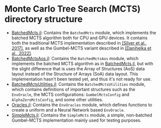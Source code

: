 # Monte Carlo Tree Search (MCTS) directory structure

- [BatchedMcts.jl](BatchedMcts.jl): Contains the `BatchedMcts` module, which implements the
    batched MCTS algorithm both for CPU and GPU devices. It contains both the traditional
    MCTS implementation described in
    [[Silver et al., 2017]](https://www.nature.com/articles/nature24270), as well as the
    Gumbel-MCTS variant described in
    [[Danihelka et al., 2022]](https://openreview.net/pdf?id=bERaNdoegnO).
- [BatchedMctsAos.jl](BatchedMctsAos.jl): Contains the `BatchedMctsAos` module, which implements
    the batched MCTS algorithm as in [BatchedMcts.jl](BatchedMcts.jl), but with the slight
    difference that is uses the Array of Structures (AoS) data layout instead of the Structure
    of Arrays (SoA) data layout. This implementation hasn't been tested yet, and thus it's not
    ready for use.
- [BatchedMctsUtilities.jl](BatchedMctsUtilities.jl): Contains the `BatchedMctsUtilities` module,
    which contains definitions of important structures such as the `EnvOracle`, the MCTS
    configurations: `GumbelMctsConfig` and `AlphaZeroMctsConfig`, and some other utilities.
- [Oracles.jl](Oracles.jl): Contains the `EnvOracles` module, which defines functions to create
    a uniform and a Neural Network based `EnvOracle`.
- [SimpleMcts.jl](SimpleMcts.jl): Contains the `SimpleMcts` module, a simple, non-batched
    Gumbel-MCTS implementation mainly used for testing purposes.